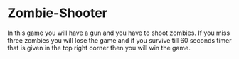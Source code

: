 # Zombie-Shooter
In this game you will have a gun and you have to shoot zombies. If you miss three zombies you will lose the game and if you survive till 60 seconds timer that is given in the top right corner then you will win the game.
